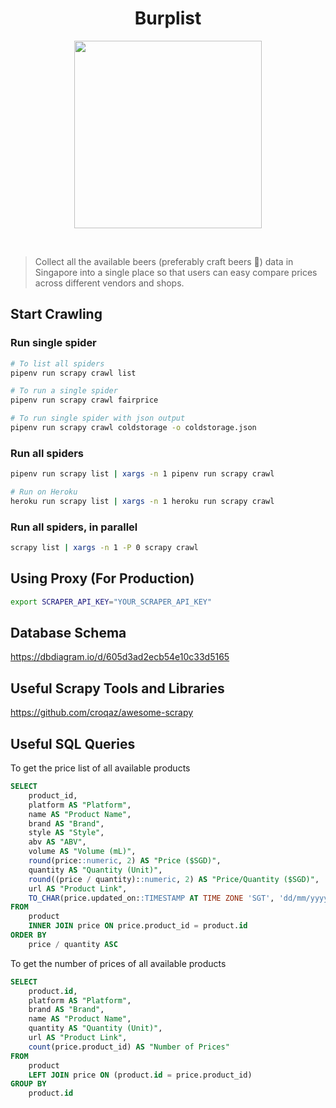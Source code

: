 <h1 align="center"><strong>Burplist</strong></h1>

<p align="center">
  <img width="300" height="300" src="https://media.giphy.com/media/3o85xjSETVG3OpPyx2/giphy.gif">
</p>
<br />

> Collect all the available beers (preferably craft beers 🍻) data in Singapore into a single place so that users can easy compare prices across different vendors and shops.

## Start Crawling

### Run single spider

```sh
# To list all spiders
pipenv run scrapy crawl list

# To run a single spider
pipenv run scrapy crawl fairprice

# To run single spider with json output
pipenv run scrapy crawl coldstorage -o coldstorage.json
```

### Run all spiders

```sh
pipenv run scrapy list | xargs -n 1 pipenv run scrapy crawl

# Run on Heroku
heroku run scrapy list | xargs -n 1 heroku run scrapy crawl
```

### Run all spiders, in parallel

```sh
scrapy list | xargs -n 1 -P 0 scrapy crawl
```

## Using Proxy (For Production)

```sh
export SCRAPER_API_KEY="YOUR_SCRAPER_API_KEY"
```

## Database Schema

https://dbdiagram.io/d/605d3ad2ecb54e10c33d5165

## Useful Scrapy Tools and Libraries

https://github.com/croqaz/awesome-scrapy

## Useful SQL Queries

To get the price list of all available products

```sql
SELECT
	product_id,
	platform AS "Platform",
	name AS "Product Name",
	brand AS "Brand",
	style AS "Style",
	abv AS "ABV",
	volume AS "Volume (mL)",
	round(price::numeric, 2) AS "Price ($SGD)",
	quantity AS "Quantity (Unit)",
	round((price / quantity)::numeric, 2) AS "Price/Quantity ($SGD)",
	url AS "Product Link",
	TO_CHAR(price.updated_on::TIMESTAMP AT TIME ZONE 'SGT', 'dd/mm/yyyy') AS "Updated On (SGT)"
FROM
	product
	INNER JOIN price ON price.product_id = product.id
ORDER BY
	price / quantity ASC
```

To get the number of prices of all available products

```sql
SELECT
	product.id,
	platform AS "Platform",
	brand AS "Brand",
	name AS "Product Name",
	quantity AS "Quantity (Unit)",
	url AS "Product Link",
	count(price.product_id) AS "Number of Prices"
FROM
	product
	LEFT JOIN price ON (product.id = price.product_id)
GROUP BY
	product.id
```
